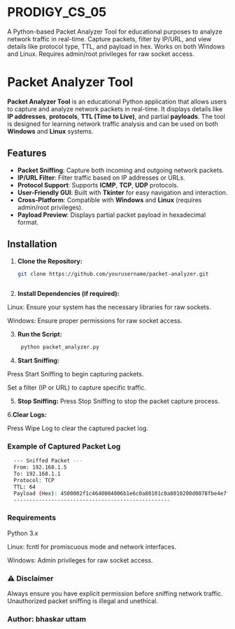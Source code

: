 # PRODIGY_CS_05
A Python-based Packet Analyzer Tool for educational purposes to analyze network traffic in real-time. Capture packets, filter by IP/URL, and view details like protocol type, TTL, and payload in hex. Works on both Windows and Linux. Requires admin/root privileges for raw socket access.

# Packet Analyzer Tool

**Packet Analyzer Tool** is an educational Python application that allows users to capture and analyze network packets in real-time. It displays details like **IP addresses**, **protocols**, **TTL (Time to Live)**, and partial **payloads**. The tool is designed for learning network traffic analysis and can be used on both **Windows** and **Linux** systems.

## Features
- **Packet Sniffing**: Capture both incoming and outgoing network packets.
- **IP/URL Filter**: Filter traffic based on IP addresses or URLs.
- **Protocol Support**: Supports **ICMP**, **TCP**, **UDP** protocols.
- **User-Friendly GUI**: Built with **Tkinter** for easy navigation and interaction.
- **Cross-Platform**: Compatible with **Windows** and **Linux** (requires admin/root privileges).
- **Payload Preview**: Displays partial packet payload in hexadecimal format.

## Installation

1. **Clone the Repository:**
   ```bash
   git clone https://github.com/yourusername/packet-analyzer.git
  
2. **Install Dependencies (if required):** 

Linux: Ensure your system has the necessary libraries for raw sockets.

Windows: Ensure proper permissions for raw socket access.

3. **Run the Script:**
   ```bash
    python packet_analyzer.py
      ```
4. **Start Sniffing:**

Press Start Sniffing to begin capturing packets.

Set a filter (IP or URL) to capture specific traffic.

5. **Stop Sniffing:**
   Press Stop Sniffing to stop the packet capture process.
   
6.**Clear Logs:**

  Press Wipe Log to clear the captured packet log.

### Example of Captured Packet Log
  ```bash
    --- Sniffed Packet ---
    From: 192.168.1.5
    To: 192.168.1.1
    Protocol: TCP
    TTL: 64
    Payload (Hex): 4500002f1c4640004006b1e6c0a80101c0a8010200d0078fbe4e7ffb820000000000000000...
    --------------------------------------------------
  ```
### Requirements

Python 3.x

Linux: fcntl for promiscuous mode and network interfaces.

Windows: Admin privileges for raw socket access.

### ⚠️ Disclaimer

Always ensure you have explicit permission before sniffing network traffic. Unauthorized packet sniffing is illegal and unethical.

### Author: bhaskar uttam 






